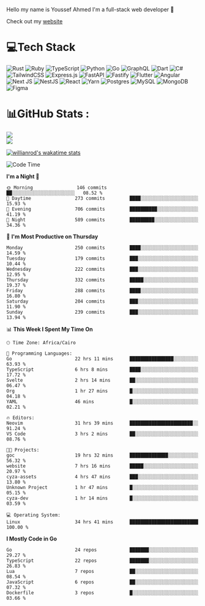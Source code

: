 Hello my name is Youssef Ahmed I'm a full-stack web developer 👋

Check out my [website](https://youssefahmed.vercel.app)
 
# 💻Tech Stack

![Rust](https://img.shields.io/badge/rust-%23000000.svg?style=for-the-badge&logo=rust&logoColor=white) ![Ruby](https://img.shields.io/badge/ruby-%23CC342D.svg?style=for-the-badge&logo=ruby&logoColor=white) ![TypeScript](https://img.shields.io/badge/typescript-%23007ACC.svg?style=for-the-badge&logo=typescript&logoColor=white) ![Python](https://img.shields.io/badge/python-3670A0?style=for-the-badge&logo=python&logoColor=ffdd54) ![Go](https://img.shields.io/badge/go-%2300ADD8.svg?style=for-the-badge&logo=go&logoColor=white) ![GraphQL](https://img.shields.io/badge/-GraphQL-E10098?style=for-the-badge&logo=graphql&logoColor=white) ![Dart](https://img.shields.io/badge/dart-%230175C2.svg?style=for-the-badge&logo=dart&logoColor=white) ![C#](https://img.shields.io/badge/c%23-%23239120.svg?style=for-the-badge&logo=c-sharp&logoColor=white) ![TailwindCSS](https://img.shields.io/badge/tailwindcss-%2338B2AC.svg?style=for-the-badge&logo=tailwind-css&logoColor=white) ![Express.js](https://img.shields.io/badge/express.js-%23404d59.svg?style=for-the-badge&logo=express&logoColor=%2361DAFB) ![FastAPI](https://img.shields.io/badge/FastAPI-005571?style=for-the-badge&logo=fastapi) ![Fastify](https://img.shields.io/badge/fastify-%23000000.svg?style=for-the-badge&logo=fastify&logoColor=white) ![Flutter](https://img.shields.io/badge/Flutter-%2302569B.svg?style=for-the-badge&logo=Flutter&logoColor=white) ![Angular](https://img.shields.io/badge/angular-%23DD0031.svg?style=for-the-badge&logo=angular&logoColor=white) ![Next JS](https://img.shields.io/badge/Next-black?style=for-the-badge&logo=next.js&logoColor=white) ![NestJS](https://img.shields.io/badge/nestjs-%23E0234E.svg?style=for-the-badge&logo=nestjs&logoColor=white) ![React](https://img.shields.io/badge/react-%2320232a.svg?style=for-the-badge&logo=react&logoColor=%2361DAFB) ![Yarn](https://img.shields.io/badge/yarn-%232C8EBB.svg?style=for-the-badge&logo=yarn&logoColor=white) ![Postgres](https://img.shields.io/badge/postgres-%23316192.svg?style=for-the-badge&logo=postgresql&logoColor=white) ![MySQL](https://img.shields.io/badge/mysql-%2300f.svg?style=for-the-badge&logo=mysql&logoColor=white) ![MongoDB](https://img.shields.io/badge/MongoDB-%234ea94b.svg?style=for-the-badge&logo=mongodb&logoColor=white)     ![Figma](https://img.shields.io/badge/figma-%23F24E1E.svg?style=for-the-badge&logo=figma&logoColor=white)

# 📊GitHub Stats :

![](https://github-readme-stats.vercel.app/api?username=joetifa2003&theme=tokyonight&hide_border=false&include_all_commits=false&count_private=false)<br/>
![](https://github-readme-streak-stats.herokuapp.com/?user=joetifa2003&theme=tokyonight&hide_border=false)<br/>

[![willianrod's wakatime stats](https://github-readme-stats.vercel.app/api/wakatime?username=joetifa2003&layout=compact)](https://github.com/anuraghazra/github-readme-stats)
<!--START_SECTION:waka-->
![Code Time](http://img.shields.io/badge/Code%20Time-2%2C960%20hrs%2056%20mins-blue)

**I'm a Night 🦉** 

```text
🌞 Morning                146 commits         ██░░░░░░░░░░░░░░░░░░░░░░░   08.52 % 
🌆 Daytime                273 commits         ████░░░░░░░░░░░░░░░░░░░░░   15.93 % 
🌃 Evening                706 commits         ██████████░░░░░░░░░░░░░░░   41.19 % 
🌙 Night                  589 commits         █████████░░░░░░░░░░░░░░░░   34.36 % 
```
📅 **I'm Most Productive on Thursday** 

```text
Monday                   250 commits         ████░░░░░░░░░░░░░░░░░░░░░   14.59 % 
Tuesday                  179 commits         ███░░░░░░░░░░░░░░░░░░░░░░   10.44 % 
Wednesday                222 commits         ███░░░░░░░░░░░░░░░░░░░░░░   12.95 % 
Thursday                 332 commits         █████░░░░░░░░░░░░░░░░░░░░   19.37 % 
Friday                   288 commits         ████░░░░░░░░░░░░░░░░░░░░░   16.80 % 
Saturday                 204 commits         ███░░░░░░░░░░░░░░░░░░░░░░   11.90 % 
Sunday                   239 commits         ███░░░░░░░░░░░░░░░░░░░░░░   13.94 % 
```


📊 **This Week I Spent My Time On** 

```text
🕑︎ Time Zone: Africa/Cairo

💬 Programming Languages: 
Go                       22 hrs 11 mins      ████████████████░░░░░░░░░   63.93 % 
TypeScript               6 hrs 8 mins        ████░░░░░░░░░░░░░░░░░░░░░   17.72 % 
Svelte                   2 hrs 14 mins       ██░░░░░░░░░░░░░░░░░░░░░░░   06.47 % 
Org                      1 hr 27 mins        █░░░░░░░░░░░░░░░░░░░░░░░░   04.18 % 
YAML                     46 mins             █░░░░░░░░░░░░░░░░░░░░░░░░   02.21 % 

🔥 Editors: 
Neovim                   31 hrs 39 mins      ███████████████████████░░   91.24 % 
VS Code                  3 hrs 2 mins        ██░░░░░░░░░░░░░░░░░░░░░░░   08.76 % 

🐱‍💻 Projects: 
goc                      19 hrs 32 mins      ██████████████░░░░░░░░░░░   56.32 % 
website                  7 hrs 16 mins       █████░░░░░░░░░░░░░░░░░░░░   20.97 % 
cyza-assets              4 hrs 47 mins       ███░░░░░░░░░░░░░░░░░░░░░░   13.80 % 
Unknown Project          1 hr 47 mins        █░░░░░░░░░░░░░░░░░░░░░░░░   05.15 % 
cyza-dev                 1 hr 14 mins        █░░░░░░░░░░░░░░░░░░░░░░░░   03.59 % 

💻 Operating System: 
Linux                    34 hrs 41 mins      █████████████████████████   100.00 % 
```

**I Mostly Code in Go** 

```text
Go                       24 repos            ███████░░░░░░░░░░░░░░░░░░   29.27 % 
TypeScript               22 repos            ███████░░░░░░░░░░░░░░░░░░   26.83 % 
Lua                      7 repos             ██░░░░░░░░░░░░░░░░░░░░░░░   08.54 % 
JavaScript               6 repos             ██░░░░░░░░░░░░░░░░░░░░░░░   07.32 % 
Dockerfile               3 repos             █░░░░░░░░░░░░░░░░░░░░░░░░   03.66 % 
```




<!--END_SECTION:waka-->
